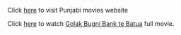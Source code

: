Click [here](http://punjabipollywood.com/) to visit Punjabi movies website

Click [here](https://www.youtube.com/watch?v=l7E0kTvARsA) to watch [Golak Bugni Bank te Batua](https://www.youtube.com/watch?v=l7E0kTvARsA) full movie.